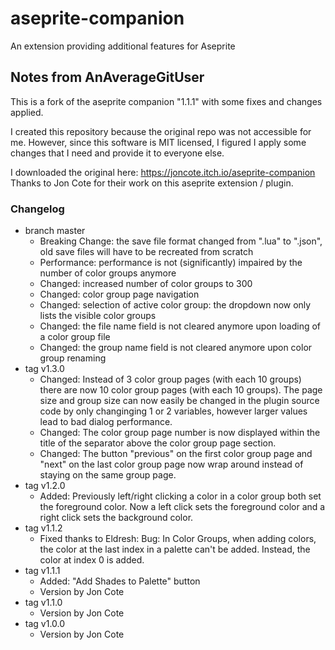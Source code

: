 # aseprite-companion
 An extension providing additional features for Aseprite

## Notes from AnAverageGitUser
This is a fork of the aseprite companion "1.1.1" with some fixes and changes applied.

I created this repository because the original repo was not accessible for me.
However, since this software is MIT licensed, I figured I apply some changes that I need and provide it to everyone else.

I downloaded the original here: https://joncote.itch.io/aseprite-companion
Thanks to Jon Cote for their work on this aseprite extension / plugin.

### Changelog
- branch master
  - Breaking Change: the save file format changed from ".lua" to ".json", old save files will have to be recreated from scratch
  - Performance: performance is not (significantly) impaired by the number of color groups anymore
  - Changed: increased number of color groups to 300
  - Changed: color group page navigation
  - Changed: selection of active color group: the dropdown now only lists the visible color groups
  - Changed: the file name field is not cleared anymore upon loading of a color group file
  - Changed: the group name field is not cleared anymore upon color group renaming
- tag v1.3.0
  - Changed: Instead of 3 color group pages (with each 10 groups) there are now 10 color group pages (with each 10 groups). The page size and group size can now easily be changed in the plugin source code by only changinging 1 or 2 variables, however larger values lead to bad dialog performance.
  - Changed: The color group page number is now displayed within the title of the separator above the color group page section.
  - Changed: The button "previous" on the first color group page and "next" on the last color group page now wrap around instead of staying on the same group page.
- tag v1.2.0
  - Added: Previously left/right clicking a color in a color group both set the foreground color. Now a left click sets the foreground color and a right click sets the background color.
- tag v1.1.2
  - Fixed thanks to Eldresh: Bug: In Color Groups, when adding colors, the color at the last index in a palette can't be added. Instead, the color at index 0 is added.
- tag v1.1.1
  - Added: "Add Shades to Palette" button
  - Version by Jon Cote
- tag v1.1.0
  - Version by Jon Cote
- tag v1.0.0
  - Version by Jon Cote